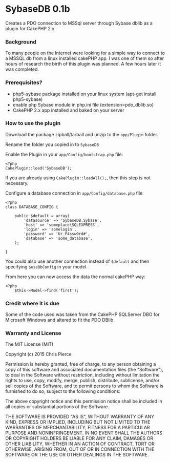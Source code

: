 # SybaseDB 0.1b #

Creates a PDO connection to MSSql server through Sybase dblib as a plugin for CakePHP 2.x

### Background ###

To many people on the Internet were looking for a simple way to connect to a MSSQL db from a linux installed cakePHP app.  I was one
of them so after hours of research the birth of this plugin was planned.  A few hours later it was completed.

### Prerequisites? ###

* php5-sybase package installed on your linux system (apt-get install php5-sybase)
* enable php Sybase module in php.ini file (extension=pdo_dblib.so)
* CakePHP 2.x app installed and baked on your server

### How to use the plugin ###

Download the package zipball/tarball and unzip to the `app/Plugin` folder.

Rename the folder you copied in to `SybaseDB` 

Enable the Plugin in your `app/Config/bootstrap.php` file:

    <?php
    CakePlugin::load('SybaseDB');

    
If you are already using `CakePlugin::loadAll();`, then this step is not necessary.

Configure a database connection in `app/Config/database.php` file:

    <?php
    class DATABASE_CONFIG {

	    public $default = array(
		    'datasource' => 'SybaseDB.Sybase',
            'host' => 'someplace\SQLEXPRESS',
            'login' => 'somelogin',
            'password' => 'Ur_P4ssw0rd#',
            'database' => 'some_database',
        );

    }


You could also use another connection instead of `$default` and then specifying `$useDbConfig` in your model.

From here you can now access the data the normal cakePHP way:

    <?php
        $this->Model->find('first');

        

### Credit where it is due ###

Some of the code used was taken from the CakePHP SQLServer DBO for Microsoft Windows and altered to fit the PDO DBlib

### Warranty and License ###

The MIT License (MIT)

Copyright (c) 2015 Chris Pierce

Permission is hereby granted, free of charge, to any person obtaining a copy of this software and associated documentation files (the "Software"), to deal in the Software without restriction, including without limitation the rights to use, copy, modify, merge, publish, distribute, sublicense, and/or sell copies of the Software, and to permit persons to whom the Software is furnished to do so, subject to the following conditions:

The above copyright notice and this permission notice shall be included in all copies or substantial portions of the Software.

THE SOFTWARE IS PROVIDED "AS IS", WITHOUT WARRANTY OF ANY KIND, EXPRESS OR IMPLIED, INCLUDING BUT NOT LIMITED TO THE WARRANTIES OF MERCHANTABILITY, FITNESS FOR A PARTICULAR PURPOSE AND NONINFRINGEMENT. IN NO EVENT SHALL THE AUTHORS OR COPYRIGHT HOLDERS BE LIABLE FOR ANY CLAIM, DAMAGES OR OTHER LIABILITY, WHETHER IN AN ACTION OF CONTRACT, TORT OR OTHERWISE, ARISING FROM, OUT OF OR IN CONNECTION WITH THE SOFTWARE OR THE USE OR OTHER DEALINGS IN THE SOFTWARE.

